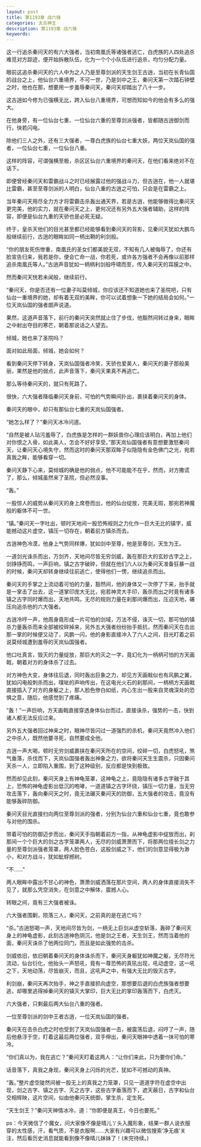 ```yaml
---
layout: post
title: 第1193章 战六强
categories: 太古神王
description: 第1193章 战六强
keywords:
---
```


这一行追杀秦问天的有六大强者，当初南凰氏等诸强者逃亡，白虎族的人四处追杀难觅对方踪迹，便开始拆散队伍，化为一个个小队伍进行追杀，均匀分配力量。

眼前这追杀秦问天的六人中为之人乃是至尊剑派的天生剑王古逍，当初在长青仙国的战台之上，他仙台六重境界，不可一世，乃是剑中之王，秦问天第一次踏石钟壁之时，他也在那，想要用一步羞辱秦问天，秦问天却踏出了八十一步。

这古逍如今修为已强横无比，跨入仙台八重境界，可想而知如今的他会有多么的强大。

在他身旁，有一位仙台七重、一位仙台六重的至尊剑派强者，皆都随古逍御剑而行，快若闪电。

除他们三人之外，还有三大强者，一尊白虎族的仙台七重大妖，两位天岚仙国的强者，一位仙台七重，一位仙台八重。

这样的阵容，可谓强横至极，杀区区仙台六重境界的秦问天，在他们看来绝对不在话下。

即便曾经秦问天和雷霸战斗之时已经展露过他的强战斗力，但古逍在，他一人就堪比雷霸，甚至至尊剑派的人明白，仙台八重的古逍之可怕，只会是在雷霸之上。

当年秦问天用尽全力方才将雷霸击杀轰出通天界，若是古逍，他能够做得比秦问天更完美，他的实力，就在秦问天之上，更何况还有另外五大强者辅助，这样的阵容，即便是仙台九重的天骄也是必死无疑。

终于，皇杀天他们的目光甚至都已经能够看到秦问天的背影，见秦问天犹如大鹏鸟般继续前行，古逍的眼眸如同一柄出鞘的利剑般。

“你的朋友死伤惨重，南凰氏的圣女们都美貌无双，不知有几人被侮辱了，你还有脸宣告归来，我若是你，便会亡命一战，你若死，或许各方强者不会再像以前那样追杀南凰氏等人。”古逍声音犹如一柄柄利剑般呼啸而至，传入秦问天的耳膜之中。

然而秦问天恍若未闻般，继续前行。

“秦问天，你是否还有一位妻子叫莫倾城，你应该还不知道她也来了圣院吧，只有仙台一重境界的她，却有着无双的美眸，你可以试着想象一下她的结局会如何。”一位天岚仙国的强者朗声说道。

果然，这道声音落下，前行的秦问天突然就止住了步伐，他豁然间转过身来，眼眸之中射出夺目的寒芒，朝着那说话之人望去。

倾城，她也来了圣院吗？

面对如此局面，倾城，她会如何？

看到秦问天停下转身，天岚仙国强者冷笑，天骄也爱美人，秦问天的妻子那般美丽，果然是他的弱点，此声音落下，秦问天果真不再逃亡。

那么等待秦问天的，就只有死路了。

很快，六大强者降临秦问天身前，可怕的气势瞬间扑出，裹挟着秦问天的身体。

秦问天的眼中，却只有那仙台七重的天岚仙国强者。

“她怎么样了？”秦问天冰冷问道。

“自然是被人玷污羞辱了，白虎族是怎样的一群妖兽你心理应该明白，再加上他们对你恨之入骨，如此美人，怎会不好好享受。”那天岚仙国强者有意想要激怒秦问天，让秦问天心境失守，然而这时的秦问天那双眸子似隐隐有金色佛门之光，宛若真我之眸，能够看穿一切。

秦问天静下心来，莫倾城的确是他的弱点，他不可能能不在乎，然而，对方撒谎了，那么，倾城虽然来了圣院，但必然没事。

“轰。”

一股惊人的威势从秦问天的身上席卷而出，他的仙台绽放，完美无瑕，那宛若神魔般的躯体不可一世。

“镇。”秦问天一字吐出，顿时天地间一股恐怖规则之力化作一巨大无比的镇字，威能撼动这片虚空，镇压一切存在，朝着前方镇杀而去。

古逍神色冷漠，他身上气势同样爆，犹如剑中至尊，他是至尊剑，天生为王。

一道剑光诛杀而出，万剑齐，天地间尽皆无穷剑威，轰在那巨大的玄妙古字之上，剑铮铮而鸣，一声巨响，镇之古字破碎，但就在他们六人以为秦问天准备狂暴一战的时候，秦问天却转身继续往前逃亡，使得他们一愣，继续追杀而出。

秦问天的手掌之上流动着可怕的力量，豁然间，他的身体又一次停了下来，抬手就是一掌击了出去，这一道掌印庞大无比，宛若神灵大手印，轰杀而出之时竟有诸多镇之古字同时爆而出，天地共鸣，无尽的规则力量在刹那间爆而出，压迫天地，碾压向追杀他的六大强者。

古逍冷哼一声，他周身竟形成一片可怕的剑域，万法不侵，诛灭一切，那可怕的镇杀力量轰杀而来全部被绞碎掉来，另外五大强者纷纷抬手抵抗，然而秦问天在击出那一掌的时候便又动了，风鹏一闪，他的身影直接冲入了六人之间，目光盯着之前说莫倾城遭到羞辱的天岚仙国强者。

他口吐真言，毁灭的力量绽放，那巨大的灭之一字，竟幻化为一柄柄可怕的方天画戟，朝着对方的身体杀了过去。

对方神色大变，身体往后退，同时轰出巨象之力，却见方天画戟似也有风鹏之翼，犹如闪电般刺杀而出，噗呲的声响传出，在这电光火石的刹那间，一柄柄方天画戟直接插入了对方的身躯之上，那人脸色惨白如纸，内心生出一股来自灵魂深处的恐惧之意，随后，他感觉到了疼痛。

“轰！”一声巨响，方天画戟直接穿透身体仙台而过，直接诛杀，强势的一击，快到诸人都无法反应过来。

另外五大强者回过神来之时，眼神尽皆闪过一道强烈的杀机，秦问天竟然冲入他们之中杀人，既然他要寻死，自然要成全他。

古逍一声大喝，顿时无穷剑威裹挟在秦问天所在的空间，绞碎一切，白虎怒吼，煞气垂落，杀伐而下，天岚仙国强者轰出神象之力，欲将秦问天生生震杀，只因秦问天杀一人，立即陷入重围，到了这种级别，反应都是快到极致。

然而却见此刻，秦问天身上有神龟笼罩，这神龟之上，竟隐隐有诸多古字融于其上，恐怖的神龟虚影出低沉的咆哮，一道道镇之古字环绕，镇压一切力量，当无穷攻击落下，轰向秦问天之时，竟无法碾灭秦问天的防御，五大强者的攻击，竟没有能够轰碎防御。

秦问天目光直接扫向两位至尊剑派的强者，分别为仙台六重和仙台七重，竟也敢参与对他的围杀。

带着可怕的防御迈步而出，秦问天手指朝着前方一指，从神龟虚影中绽放而出，刹那间一个个巨大的剑之古字笼罩两人，无尽的剑威萧萧而下，将那两位擅长剑之力量的至尊剑派强者笼罩，两人脸色苍白，这股剑威之下，他们的剑意显得极为渺小，和对方战斗，犹如蚍蜉撼树。

“不……”

两人眼眸中露出不甘心的神色，萧萧剑威洒落在那片空间，两人的身体直接消失不见了，就那么凭空消失，在剑意之中解体，震撼人心。

转眼之间，竟有三大强者被诛。

六大强者围剿，陨落三人，秦问天，之前真的是在逃亡吗？

“杀。”古逍怒喝一声，天地间尽皆为剑，一柄无上巨剑从虚空斩落，轰碎了秦问天身上的神龟虚影，此刻古逍神色阴沉，他是剑之王者，天生剑王，然而当着他的面，秦问天诛杀了他两位同门，而且是如此强势的击杀。

剑威依旧，依旧朝着秦问天的身体诛杀而下，秦问天身躯犹如神魔之躯，无尽符光流动，仙台衍化，他抬头一声怒吼，竟有一尊恐怖的真犼出现，吼动虚空，这一吼之下，天地动荡，尽皆崩灭，而且，这吼声之中，有强大无比的毁灭古字。

利剑崩，秦问天再次抬手，神之手直接抓向虚空，那想要后退的白虎族强者想要逃，却哪里逃得掉秦问天的镇灭大掌印，巨大无比的掌印轰落而下，白虎灭。

六大强者，只剩最后两大仙台八重的强者。

一位至尊剑派的剑中王者古逍，一位天岚仙国的强者。

秦问天在击杀白虎之时也受到了天岚仙国强者一击，被震荡后退，闷哼了一声，随后他悬浮于空，盯着这最后两位强者，双手伸出，秦问天眼神中透着一抹可怕的寒冷。

“你们真以为，我在逃亡？”秦问天盯着这两人：“让你们来此，只为要你们命。”

话音落下，真我之身现，秦问天身上闪烁的光芒，犹如不可撼动的真神。

“轰。”整片虚空陡然间被一股无上的真我之力笼罩，只见一道道字符在虚空中出现，剑之古字、镇之古字、灭之古字，这些古字垂落而下，遮天蔽日，古字和仙台交相辉映，这片空间，似由他秦问天统御，掌生杀，定生死。

“天生剑王？”秦问天神情冰冷，道：“你即便是真王，今日也要死。”

ps：今天微信了个魔女，问大家像不像是晴儿丫头入魔形象，结果一群人说衣服穿的太性感，汗，看气质，不是衣服啊……大家有兴趣可以微信搜索‘净无痕’关注，然后看历史消息就能看到像不像晴儿妹妹了！(未完待续。)
